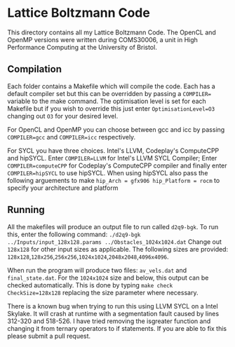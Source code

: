 # Lattice Boltzmann Code

This directory contains all my Lattice Boltzmann Code. The OpenCL and OpenMP versions were written during COMS30006, a unit in High Performance Computing at the University of Bristol.

## Compilation
Each folder contains a Makefile which will compile the code. Each has a default compiler set but this can be overridden by passing a ```COMPILER=``` variable to the make command. The optimisation level is set for each Makefile but if you wish to override this just enter ```OptimisationLevel=O3``` changing out ```O3``` for your desired level.

For OpenCL and OpenMP you can choose between gcc and icc by passing ```COMPILER=gcc``` and ```COMPILER=icc``` respectively.

For SYCL you have three choices. Intel's LLVM, Codeplay's ComputeCPP and hipSYCL. Enter ```COMPILER=LLVM``` for Intel's LLVM SYCL Compiler; Enter ```COMPILER=computeCPP``` for Codeplay's ComputeCPP compiler and finally enter ```COMPILER=hipSYCL``` to use hipSYCL. When using hipSYCL also pass the following arguements to make ```hip_Arch = gfx906 hip_Platform = rocm``` to specify your architecture and platform

## Running
All the makefiles will produce an output file to run called ```d2q9-bgk```. To run this, enter the following command:
```./d2q9-bgk ../Inputs/input_128x128.params ../Obstacles_1024x1024.dat```
Change out ```128x128``` for other input sizes as applicable. The following sizes are provided: ```128x128```,```128x256```,```256x256```,```1024x1024```,```2048x2048```,```4096x4096```. 

When run the program will produce two files: ```av_vels.dat``` and ```final_state.dat```. For the ```1024x1024``` size and below, this output can be checked automatically. This is done by typing ```make check CheckSize=128x128``` replacing the size parameter where necessary.

There is a known bug when trying to run this using LLVM SYCL on a Intel Skylake. It will crash at runtime with a segmentation fault caused by lines 312-320 and 518-526. I have tried removing the isgreater function and changing it from ternary operators to if statements. If you are able to fix this please submit a pull request.
